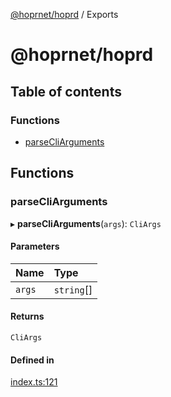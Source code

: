 [@hoprnet/hoprd](README.md) / Exports

# @hoprnet/hoprd

## Table of contents

### Functions

- [parseCliArguments](modules.md#parsecliarguments)

## Functions

### parseCliArguments

▸ **parseCliArguments**(`args`): `CliArgs`

#### Parameters

| Name | Type |
| :------ | :------ |
| `args` | `string`[] |

#### Returns

`CliArgs`

#### Defined in

[index.ts:121](https://github.com/hoprnet/hoprnet/blob/master/packages/hoprd/src/index.ts#L121)
